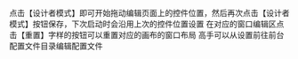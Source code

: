 点击【设计者模式】即可开始拖动编辑页面上的控件位置，然后再次点击【设计者模式】按钮保存，下次启动时会沿用上次的控件位置设置
在对应的窗口编辑区点击【重置】字样的按钮可以重置对应的画布的窗口布局
高手可以从设置前往前台配置文件目录编辑配置文件